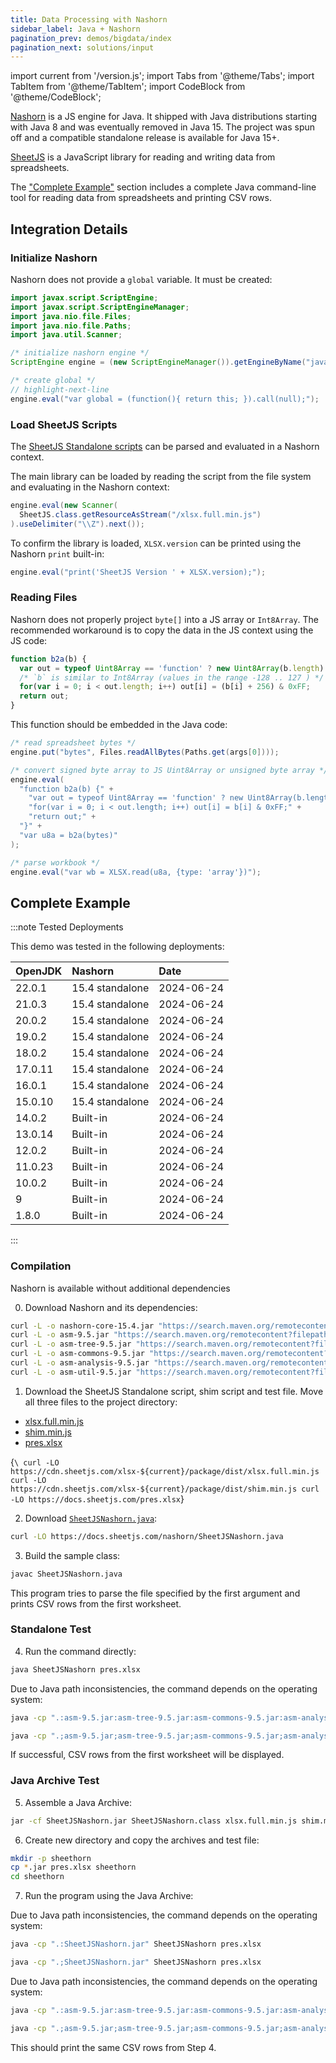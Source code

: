 ```yaml
---
title: Data Processing with Nashorn
sidebar_label: Java + Nashorn
pagination_prev: demos/bigdata/index
pagination_next: solutions/input
---
```


import current from '/version.js';
import Tabs from '@theme/Tabs';
import TabItem from '@theme/TabItem';
import CodeBlock from '@theme/CodeBlock';

[Nashorn](https://openjdk.org/projects/nashorn/) is a JS engine for Java. It
shipped with Java distributions starting with Java 8 and was eventually removed
in Java 15. The project was spun off and a compatible standalone release is
available for Java 15+.

[SheetJS](https://sheetjs.com) is a JavaScript library for reading and writing
data from spreadsheets.

The ["Complete Example"](#complete-example) section includes a complete Java
command-line tool for reading data from spreadsheets and printing CSV rows.

## Integration Details

### Initialize Nashorn

Nashorn does not provide a `global` variable. It must be created:

```java
import javax.script.ScriptEngine;
import javax.script.ScriptEngineManager;
import java.nio.file.Files;
import java.nio.file.Paths;
import java.util.Scanner;

/* initialize nashorn engine */
ScriptEngine engine = (new ScriptEngineManager()).getEngineByName("javascript");

/* create global */
// highlight-next-line
engine.eval("var global = (function(){ return this; }).call(null);");
```

### Load SheetJS Scripts

The [SheetJS Standalone scripts](/docs/getting-started/installation/standalone)
can be parsed and evaluated in a Nashorn context.

The main library can be loaded by reading the script from the file system and
evaluating in the Nashorn context:

```java
engine.eval(new Scanner(
  SheetJS.class.getResourceAsStream("/xlsx.full.min.js")
).useDelimiter("\\Z").next());
```

To confirm the library is loaded, `XLSX.version` can be printed using the
Nashorn `print` built-in:

```java
engine.eval("print('SheetJS Version ' + XLSX.version);");
```

### Reading Files

Nashorn does not properly project `byte[]` into a JS array or `Int8Array`. The
recommended workaround is to copy the data in the JS context using the JS code:

```js
function b2a(b) {
  var out = typeof Uint8Array == 'function' ? new Uint8Array(b.length) : new Array(b.length);
  /* `b` is similar to Int8Array (values in the range -128 .. 127 ) */
  for(var i = 0; i < out.length; i++) out[i] = (b[i] + 256) & 0xFF;
  return out;
}
```

This function should be embedded in the Java code:

```java
/* read spreadsheet bytes */
engine.put("bytes", Files.readAllBytes(Paths.get(args[0])));

/* convert signed byte array to JS Uint8Array or unsigned byte array */
engine.eval(
  "function b2a(b) {" +
    "var out = typeof Uint8Array == 'function' ? new Uint8Array(b.length) : new Array(b.length);" +
    "for(var i = 0; i < out.length; i++) out[i] = b[i] & 0xFF;" +
    "return out;" +
  "}" +
  "var u8a = b2a(bytes)"
);

/* parse workbook */
engine.eval("var wb = XLSX.read(u8a, {type: 'array'})");
```

## Complete Example

:::note Tested Deployments

This demo was tested in the following deployments:

| OpenJDK | Nashorn         | Date       |
|:--------|:----------------|:-----------|
| 22.0.1  | 15.4 standalone | 2024-06-24 |
| 21.0.3  | 15.4 standalone | 2024-06-24 |
| 20.0.2  | 15.4 standalone | 2024-06-24 |
| 19.0.2  | 15.4 standalone | 2024-06-24 |
| 18.0.2  | 15.4 standalone | 2024-06-24 |
| 17.0.11 | 15.4 standalone | 2024-06-24 |
| 16.0.1  | 15.4 standalone | 2024-06-24 |
| 15.0.10 | 15.4 standalone | 2024-06-24 |
| 14.0.2  | Built-in        | 2024-06-24 |
| 13.0.14 | Built-in        | 2024-06-24 |
| 12.0.2  | Built-in        | 2024-06-24 |
| 11.0.23 | Built-in        | 2024-06-24 |
| 10.0.2  | Built-in        | 2024-06-24 |
| 9       | Built-in        | 2024-06-24 |
| 1.8.0   | Built-in        | 2024-06-24 |

:::

### Compilation

<Tabs groupId="java">
  <TabItem value="stdlib" label="Java 8 - 14">

Nashorn is available without additional dependencies

  </TabItem>
  <TabItem value="standalone" label="Java 15+">

0) Download Nashorn and its dependencies:

```bash
curl -L -o nashorn-core-15.4.jar "https://search.maven.org/remotecontent?filepath=org/openjdk/nashorn/nashorn-core/15.4/nashorn-core-15.4.jar"
curl -L -o asm-9.5.jar "https://search.maven.org/remotecontent?filepath=org/ow2/asm/asm/9.5/asm-9.5.jar"
curl -L -o asm-tree-9.5.jar "https://search.maven.org/remotecontent?filepath=org/ow2/asm/asm-tree/9.5/asm-tree-9.5.jar"
curl -L -o asm-commons-9.5.jar "https://search.maven.org/remotecontent?filepath=org/ow2/asm/asm-commons/9.5/asm-commons-9.5.jar"
curl -L -o asm-analysis-9.5.jar "https://search.maven.org/remotecontent?filepath=org/ow2/asm/asm-analysis/9.5/asm-analysis-9.5.jar"
curl -L -o asm-util-9.5.jar "https://search.maven.org/remotecontent?filepath=org/ow2/asm/asm-util/9.5/asm-util-9.5.jar"
```

  </TabItem>
</Tabs>

1) Download the SheetJS Standalone script, shim script and test file. Move all
three files to the project directory:

<ul>
<li><a href={`https://cdn.sheetjs.com/xlsx-${current}/package/dist/xlsx.full.min.js`}>xlsx.full.min.js</a></li>
<li><a href={`https://cdn.sheetjs.com/xlsx-${current}/package/dist/shim.min.js`}>shim.min.js</a></li>
<li><a href="https://docs.sheetjs.com/pres.xlsx">pres.xlsx</a></li>
</ul>

<CodeBlock language="bash">{`\
curl -LO https://cdn.sheetjs.com/xlsx-${current}/package/dist/xlsx.full.min.js
curl -LO https://cdn.sheetjs.com/xlsx-${current}/package/dist/shim.min.js
curl -LO https://docs.sheetjs.com/pres.xlsx`}
</CodeBlock>

2) Download [`SheetJSNashorn.java`](pathname:///nashorn/SheetJSNashorn.java):

```bash
curl -LO https://docs.sheetjs.com/nashorn/SheetJSNashorn.java
```

3) Build the sample class:

```bash
javac SheetJSNashorn.java
```

This program tries to parse the file specified by the first argument and prints
CSV rows from the first worksheet.

### Standalone Test

4) Run the command directly:

<Tabs groupId="java">
  <TabItem value="stdlib" label="Java 8 - 14">

```bash
java SheetJSNashorn pres.xlsx
```

  </TabItem>
  <TabItem value="standalone" label="Java 15+">

Due to Java path inconsistencies, the command depends on the operating system:

<Tabs groupId="os">
  <TabItem value="unix" label="Linux/MacOS">

```bash
java -cp ".:asm-9.5.jar:asm-tree-9.5.jar:asm-commons-9.5.jar:asm-analysis-9.5.jar:asm-util-9.5.jar:nashorn-core-15.4.jar" SheetJSNashorn pres.xlsx
```

  </TabItem>
  <TabItem value="win" label="Windows">

```bash
java -cp ".;asm-9.5.jar;asm-tree-9.5.jar;asm-commons-9.5.jar;asm-analysis-9.5.jar;asm-util-9.5.jar;nashorn-core-15.4.jar" SheetJSNashorn pres.xlsx
```

  </TabItem>
</Tabs>

  </TabItem>
</Tabs>

If successful, CSV rows from the first worksheet will be displayed.

### Java Archive Test

5) Assemble a Java Archive:

```bash
jar -cf SheetJSNashorn.jar SheetJSNashorn.class xlsx.full.min.js shim.min.js
```

6) Create new directory and copy the archives and test file:

```bash
mkdir -p sheethorn
cp *.jar pres.xlsx sheethorn
cd sheethorn
```

7) Run the program using the Java Archive:

<Tabs groupId="java">
  <TabItem value="stdlib" label="Java 8 - 14">

Due to Java path inconsistencies, the command depends on the operating system:

<Tabs groupId="os">
  <TabItem value="unix" label="Linux/MacOS">

```bash
java -cp ".:SheetJSNashorn.jar" SheetJSNashorn pres.xlsx
```

  </TabItem>
  <TabItem value="win" label="Windows">

```bash
java -cp ".;SheetJSNashorn.jar" SheetJSNashorn pres.xlsx
```

  </TabItem>
</Tabs>

  </TabItem>
  <TabItem value="standalone" label="Java 15+">

Due to Java path inconsistencies, the command depends on the operating system:

<Tabs groupId="os">
  <TabItem value="unix" label="Linux/MacOS">

```bash
java -cp ".:asm-9.5.jar:asm-tree-9.5.jar:asm-commons-9.5.jar:asm-analysis-9.5.jar:asm-util-9.5.jar:nashorn-core-15.4.jar:SheetJSNashorn.jar" SheetJSNashorn pres.xlsx
```

  </TabItem>
  <TabItem value="win" label="Windows">

```bash
java -cp ".;asm-9.5.jar;asm-tree-9.5.jar;asm-commons-9.5.jar;asm-analysis-9.5.jar;asm-util-9.5.jar;nashorn-core-15.4.jar;SheetJSNashorn.jar" SheetJSNashorn pres.xlsx
```

  </TabItem>
</Tabs>

  </TabItem>
</Tabs>

This should print the same CSV rows from Step 4.
